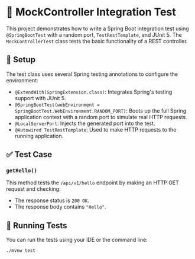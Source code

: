 # 🧪 MockController Integration Test

This project demonstrates how to write a Spring Boot integration test using `@SpringBootTest` with a random port, `TestRestTemplate`, and JUnit 5. The `MockControllerTest` class tests the basic functionality of a REST controller.

## 🚀 Setup

The test class uses several Spring testing annotations to configure the environment:

- `@ExtendWith(SpringExtension.class)`: Integrates Spring's testing support with JUnit 5.
- `@SpringBootTest(webEnvironment = SpringBootTest.WebEnvironment.RANDOM_PORT)`: Boots up the full Spring application context with a random port to simulate real HTTP requests.
- `@LocalServerPort`: Injects the generated port into the test.
- `@Autowired TestRestTemplate`: Used to make HTTP requests to the running application.

## ✅ Test Case

### `getHello()`

This method tests the `/api/v1/hello` endpoint by making an HTTP GET request and checking:

- The response status is `200 OK`.
- The response body contains `"Hello"`.

## 📂 Running Tests

You can run the tests using your IDE or the command line:

```bash
./mvnw test
